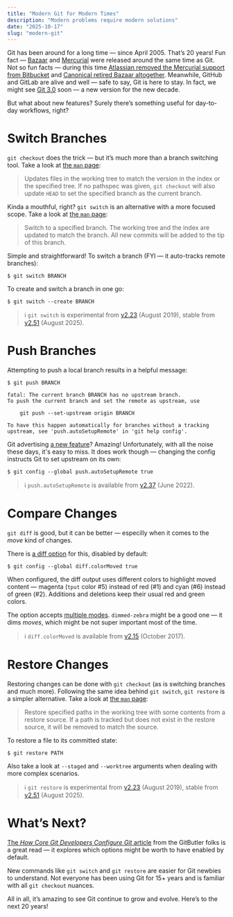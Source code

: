 ```yaml
---
title: "Modern Git for Modern Times"
description: "Modern problems require modern solutions"
date: "2025-10-17"
slug: "modern-git"
---
```


Git has been around for a long time — since April 2005. That’s 20 years!
Fun fact — [Bazaar](https://en.wikipedia.org/wiki/GNU_Bazaar) and
[Mercurial](https://en.wikipedia.org/wiki/Mercurial) were released around the same time as Git.
Not so fun facts — during this time
[Atlassian removed the Mercurial support from Bitbucket](https://www.atlassian.com/blog/bitbucket/sunsetting-mercurial-support-in-bitbucket)
and [Canonical retired Bazaar altogether](https://discourse.ubuntu.com/t/phasing-out-bazaar-code-hosting/62189).
Meanwhile, GitHub and GitLab are alive and well — safe to say, Git is here to stay.
In fact, we might see [Git 3.0](https://git-scm.com/docs/BreakingChanges#_git_3_0) soon — a new version for the new decade.

But what about new features? Surely there’s something useful for day-to-day workflows, right?

# Switch Branches

`git checkout` does the trick — but it’s much more than a branch switching tool.
Take a look at [the `man` page](https://git-scm.com/docs/git-checkout):

> Updates files in the working tree to match the version in the index or the specified tree.
> If no pathspec was given, `git checkout` will also update `HEAD` to set the specified branch as the current branch.

Kinda a mouthful, right?
`git switch` is an alternative with a more focused scope.
Take a look at [the `man` page](https://git-scm.com/docs/git-switch):

> Switch to a specified branch. The working tree and the index are updated to match the branch.
> All new commits will be added to the tip of this branch.

Simple and straightforward! To switch a branch (FYI — it auto-tracks remote branches):

```console
$ git switch BRANCH
```

To create and switch a branch in one go:

```console
$ git switch --create BRANCH
```

> :information_source: `git switch` is experimental from [v2.23](https://raw.githubusercontent.com/git/git/master/Documentation/RelNotes/2.23.0.adoc) (August 2019),
> stable from [v2.51](https://raw.githubusercontent.com/git/git/master/Documentation/RelNotes/2.51.0.adoc) (August 2025).

# Push Branches

Attempting to push a local branch results in a helpful message:

```console
$ git push BRANCH

fatal: The current branch BRANCH has no upstream branch.
To push the current branch and set the remote as upstream, use

    git push --set-upstream origin BRANCH

To have this happen automatically for branches without a tracking
upstream, see 'push.autoSetupRemote' in 'git help config'.
```

Git advertising [a new feature](https://git-scm.com/docs/git-config#Documentation/git-config.txt-pushautoSetupRemote)? Amazing!
Unfortunately, with all the noise these days, it's easy to miss.
It does work though — changing the config instructs Git to set upstream on its own:

```console
$ git config --global push.autoSetupRemote true
```

> :information_source: `push.autoSetupRemote` is available from [v2.37](https://raw.githubusercontent.com/git/git/master/Documentation/RelNotes/2.37.0.adoc) (June 2022).

# Compare Changes

`git diff` is good, but it can be better — especilly when it comes to the _move_ kind of changes.

There is [a diff option](https://git-scm.com/docs/git-config#Documentation/git-config.txt-diffcolorMoved) for this, disabled by default:

```console
$ git config --global diff.colorMoved true
```

When configured, the diff output uses different colors to highlight moved content —
magenta (`tput` color #5) instead of red (#1) and cyan (#6) instead of green (#2).
Additions and deletions keep their usual red and green colors.

The option accepts [multiple modes](https://git-scm.com/docs/git-diff#Documentation/git-diff.txt---color-movedmode).
`dimmed-zebra` might be a good one — it dims _moves_, which might be not super important most of the time.

> :information_source: `diff.colorMoved` is available from [v2.15](https://raw.githubusercontent.com/git/git/master/Documentation/RelNotes/2.15.0.adoc) (October 2017).

# Restore Changes

Restoring changes can be done with `git checkout` (as is switching branches and much more).
Following the same idea behind `git switch`, `git restore` is a simpler alternative.
Take a look at [the `man` page](https://git-scm.com/docs/git-restore):

> Restore specified paths in the working tree with some contents from a restore source.
> If a path is tracked but does not exist in the restore source, it will be removed to match the source.

To restore a file to its committed state:

```console
$ git restore PATH
```

Also take a look at `--staged` and `--worktree` arguments when dealing with more complex scenarios.

> :information_source: `git restore` is experimental from [v2.23](https://raw.githubusercontent.com/git/git/master/Documentation/RelNotes/2.23.0.adoc) (August 2019),
> stable from [v2.51](https://raw.githubusercontent.com/git/git/master/Documentation/RelNotes/2.51.0.adoc) (August 2025).

# What’s Next?

[The _How Core Git Developers Configure Git_ article](https://blog.gitbutler.com/how-git-core-devs-configure-git)
from the GitButler folks is a great read — it explores which options might be worth to have enabled by default.

New commands like `git switch` and `git restore` are easier for Git newbies to understand.
Not everyone has been using Git for 15+ years and is familiar with all `git checkout` nuances.

All in all, it’s amazing to see Git continue to grow and evolve. Here’s to the next 20 years!
